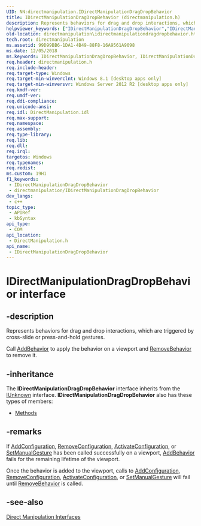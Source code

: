 ```yaml
---
UID: NN:directmanipulation.IDirectManipulationDragDropBehavior
title: IDirectManipulationDragDropBehavior (directmanipulation.h)
description: Represents behaviors for drag and drop interactions, which are triggered by cross-slide or press-and-hold gestures.
helpviewer_keywords: ["IDirectManipulationDragDropBehavior","IDirectManipulationDragDropBehavior interface [Direct Manipulation]","IDirectManipulationDragDropBehavior interface [Direct Manipulation]","described","directmanipulation.idirectmanipulationdragdropbehavior","directmanipulation/IDirectManipulationDragDropBehavior"]
old-location: directmanipulation\idirectmanipulationdragdropbehavior.htm
tech.root: directmanipulation
ms.assetid: 99D99BB6-1DA1-4B49-88F8-16A9561A9098
ms.date: 12/05/2018
ms.keywords: IDirectManipulationDragDropBehavior, IDirectManipulationDragDropBehavior interface [Direct Manipulation], IDirectManipulationDragDropBehavior interface [Direct Manipulation],described, directmanipulation.idirectmanipulationdragdropbehavior, directmanipulation/IDirectManipulationDragDropBehavior
req.header: directmanipulation.h
req.include-header: 
req.target-type: Windows
req.target-min-winverclnt: Windows 8.1 [desktop apps only]
req.target-min-winversvr: Windows Server 2012 R2 [desktop apps only]
req.kmdf-ver: 
req.umdf-ver: 
req.ddi-compliance: 
req.unicode-ansi: 
req.idl: DirectManipulation.idl
req.max-support: 
req.namespace: 
req.assembly: 
req.type-library: 
req.lib: 
req.dll: 
req.irql: 
targetos: Windows
req.typenames: 
req.redist: 
ms.custom: 19H1
f1_keywords:
 - IDirectManipulationDragDropBehavior
 - directmanipulation/IDirectManipulationDragDropBehavior
dev_langs:
 - c++
topic_type:
 - APIRef
 - kbSyntax
api_type:
 - COM
api_location:
 - DirectManipulation.h
api_name:
 - IDirectManipulationDragDropBehavior
---
```


# IDirectManipulationDragDropBehavior interface


## -description

Represents behaviors for drag and drop interactions, which are triggered by cross-slide or press-and-hold gestures. 

Call <a href="/previous-versions/windows/desktop/api/directmanipulation/nf-directmanipulation-idirectmanipulationviewport2-addbehavior">AddBehavior</a> to apply the behavior on a viewport and <a href="/previous-versions/windows/desktop/api/directmanipulation/nf-directmanipulation-idirectmanipulationviewport2-removebehavior">RemoveBehavior</a> to remove it.

## -inheritance

The <b xmlns:loc="http://microsoft.com/wdcml/l10n">IDirectManipulationDragDropBehavior</b> interface inherits from the <a href="/windows/desktop/api/unknwn/nn-unknwn-iunknown">IUnknown</a> interface. <b>IDirectManipulationDragDropBehavior</b> also has these types of members:
<ul>
<li><a href="https://docs.microsoft.com/">Methods</a></li>
</ul>

## -remarks

If <a href="/previous-versions/windows/desktop/api/directmanipulation/nf-directmanipulation-idirectmanipulationviewport-addconfiguration">AddConfiguration</a>, <a href="/previous-versions/windows/desktop/api/directmanipulation/nf-directmanipulation-idirectmanipulationviewport-removeconfiguration">RemoveConfiguration</a>, <a href="/previous-versions/windows/desktop/api/directmanipulation/nf-directmanipulation-idirectmanipulationviewport-activateconfiguration">ActivateConfiguration</a>, or <a href="/previous-versions/windows/desktop/api/directmanipulation/nf-directmanipulation-idirectmanipulationviewport-setmanualgesture">SetManualGesture</a> has been called successfully on a viewport, <a href="/previous-versions/windows/desktop/api/directmanipulation/nf-directmanipulation-idirectmanipulationviewport2-addbehavior">AddBehavior</a> fails for the remaining lifetime of the viewport. 

Once the behavior is added to the viewport, calls to <a href="/previous-versions/windows/desktop/api/directmanipulation/nf-directmanipulation-idirectmanipulationviewport-addconfiguration">AddConfiguration</a>, <a href="/previous-versions/windows/desktop/api/directmanipulation/nf-directmanipulation-idirectmanipulationviewport-removeconfiguration">RemoveConfiguration</a>, <a href="/previous-versions/windows/desktop/api/directmanipulation/nf-directmanipulation-idirectmanipulationviewport-activateconfiguration">ActivateConfiguration</a>, or <a href="/previous-versions/windows/desktop/api/directmanipulation/nf-directmanipulation-idirectmanipulationviewport-setmanualgesture">SetManualGesture</a> will fail until <a href="/previous-versions/windows/desktop/api/directmanipulation/nf-directmanipulation-idirectmanipulationviewport2-removebehavior">RemoveBehavior</a> is called.

## -see-also

<a href="/previous-versions/windows/desktop/directmanipulation/direct-manipulation-interfaces">Direct Manipulation Interfaces</a>

